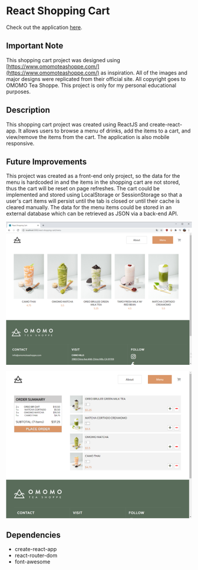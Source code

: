 # React Shopping Cart

Check out the application [here](https://ricky-ho.github.io/react-shopping-cart/).

## Important Note

This shopping cart project was designed using [https://www.omomoteashoppe.com/](https://www.omomoteashoppe.com/) as inspiration. All of the images and major designs were replicated from their official site. All copyright goes to OMOMO Tea Shoppe. This project is only for my personal educational purposes.

## Description

This shopping cart project was created using ReactJS and create-react-app. It allows users to browse a menu of drinks, add the items to a cart, and view/remove the items from the cart. The application is also mobile responsive. 

## Future Improvements

This project was created as a front-end only project, so the data for the menu is hardcoded in and the items in the shopping cart are not stored, thus the cart will be reset on page refreshes. The cart could be implemented and stored using LocalStorage or SessionStorage so that a user's cart items will persist until the tab is closed or until their cache is cleared manually. The data for the menu items could be stored in an external database which can be retrieved as JSON via a back-end API. 

![screenshot of the menu](./src/images/ss_menu.png)

![screenshot of the cart](./src/images/ss_cart_updated.png)

## Dependencies

- create-react-app
- react-router-dom
- font-awesome

